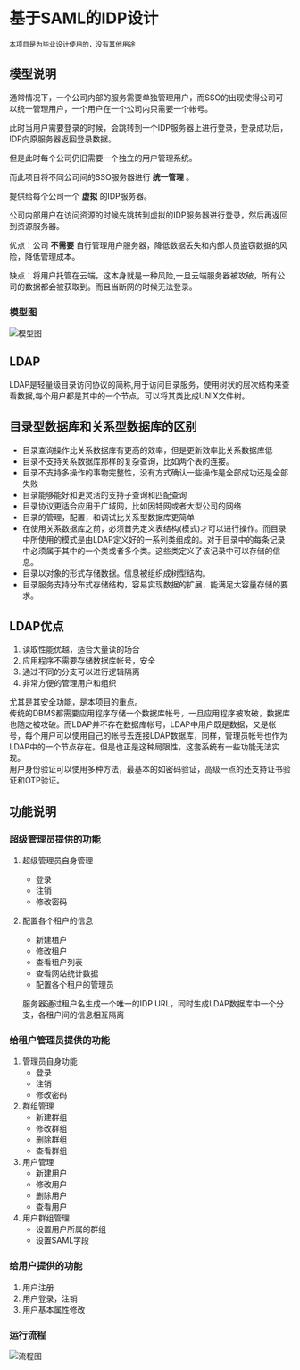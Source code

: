 # 基于SAML的IDP设计

	本项目是为毕业设计使用的，没有其他用途

## 模型说明

通常情况下，一个公司内部的服务需要单独管理用户，而SSO的出现使得公司可以统一管理用户，一个用户在一个公司内只需要一个帐号。

此时当用户需要登录的时候，会跳转到一个IDP服务器上进行登录，登录成功后，IDP向原服务器返回登录数据。

但是此时每个公司仍旧需要一个独立的用户管理系统。

而此项目将不同公司间的SSO服务器进行 **统一管理** 。

提供给每个公司一个 **虚拟** 的IDP服务器。

公司内部用户在访问资源的时候先跳转到虚拟的IDP服务器进行登录，然后再返回到资源服务器。

优点：公司 **不需要** 自行管理用户服务器，降低数据丢失和内部人员盗窃数据的风险，降低管理成本。

缺点：将用户托管在云端，这本身就是一种风险,一旦云端服务器被攻破，所有公司的数据都会被获取到。而且当断网的时候无法登录。

### 模型图

![模型图](http://ww1.sinaimg.cn/large/a74ecc4cjw1e3qn9ocnqij.jpg "设计模型图")

## LDAP

LDAP是轻量级目录访问协议的简称,用于访问目录服务，使用树状的层次结构来查看数据,每个用户都是其中的一个节点，可以将其类比成UNIX文件树。  

## 目录型数据库和关系型数据库的区别

* 目录查询操作比关系数据库有更高的效率，但是更新效率比关系数据库低
* 目录不支持关系数据库那样的复杂查询，比如两个表的连接。
* 目录不支持多操作的事物完整性，没有方式确认一些操作是全部成功还是全部失败
* 目录能够能好和更灵活的支持子查询和匹配查询
* 目录协议更适合应用于广域网，比如因特网或者大型公司的网络
* 目录的管理，配置，和调试比关系型数据库更简单
* 在使用关系数据库之前，必须首先定义表结构(模式)才可以进行操作。而目录中所使用的模式是由LDAP定义好的一系列类组成的。对于目录中的每条记录中必须属于其中的一个类或者多个类。这些类定义了该记录中可以存储的信息。
* 目录以对象的形式存储数据。信息被组织成树型结构。
* 目录服务支持分布式存储结构，容易实现数据的扩展，能满足大容量存储的要求。


## LDAP优点

1. 读取性能优越，适合大量读的场合
2. 应用程序不需要存储数据库帐号，安全
3. 通过不同的分支可以进行逻辑隔离
4. 非常方便的管理用户和组织

尤其是其安全功能，是本项目的重点。  
传统的DBMS都需要应用程序存储一个数据库帐号，一旦应用程序被攻破，数据库也随之被攻破。而LDAP并不存在数据库帐号，LDAP中用户既是数据，又是帐号，每个用户可以使用自己的帐号去连接LDAP数据库，同样，管理员帐号也作为LDAP中的一个节点存在。但是也正是这种局限性，这套系统有一些功能无法实现。  
用户身份验证可以使用多种方法，最基本的如密码验证，高级一点的还支持证书验证和OTP验证。

## 功能说明

### 超级管理员提供的功能

1. 超级管理员自身管理  
    * 登录
    * 注销
    * 修改密码

2. 配置各个租户的信息
    * 新建租户 
    * 修改租户 
    * 查看租户列表 
    * 查看网站统计数据
    * 配置各个租户的管理员

    服务器通过租户名生成一个唯一的IDP URL，同时生成LDAP数据库中一个分支，各租户间的信息相互隔离


### 给租户管理员提供的功能

1. 管理员自身功能
    * 登录
    * 注销
    * 修改密码
2. 群组管理
    * 新建群组
    * 修改群组
    * 删除群组
    * 查看群组
3. 用户管理
    * 新建用户
    * 修改用户
    * 删除用户
    * 查看用户
4. 用户群组管理
    * 设置用户所属的群组
    * 设置SAML字段


### 给用户提供的功能

1. 用户注册
2. 用户登录，注销
3. 用户基本属性修改 

### 运行流程

![流程图](http://ww4.sinaimg.cn/large/a74eed94jw1e3qnc3hkaoj.jpg "运行流程图")
